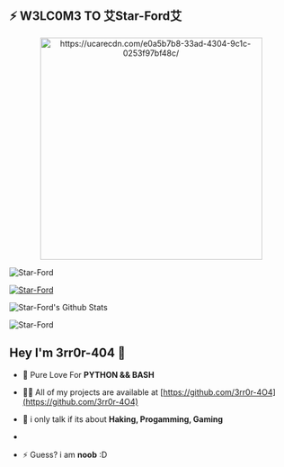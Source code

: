 <p align="center">
<!--  <img alt="https://avatars.githubusercontent.com/u/67552744?v=4" width="195px" src="    priflr pic   " /> -->
<!--  <img src="https://github-readme-stats.anuraghazra1.vercel.app/api/top-langs/?username=Star-Ford&hide=ruby,perl&hide_border=true" /> -->

## ⚡ W3LC0M3 TO 艾Star-Ford艾 

<p align="center"><img alt="https://ucarecdn.com/e0a5b7b8-33ad-4304-9c1c-0253f97bf48c/" width="395px" src="https://ucarecdn.com/e0a5b7b8-33ad-4304-9c1c-0253f97bf48c/" /></p>

<p align="left"> <img src="https://komarev.com/ghpvc/?username=Star-Ford&label=Profile%20views&style=flat" alt="Star-Ford" /> </p>

<p align="left"> <a href="https://ucarecdn.com/e0a5b7b8-33ad-4304-9c1c-0253f97bf48c/"><img src="https://github-profile-trophy.vercel.app/?username=Star-Ford" alt="Star-Ford" /></a> </p>

<img alt="Star-Ford's Github Stats" src="https://github-readme-stats.vercel.app/api?username=Star-Ford&show_icons=true&include_all_commits=true&hide_border=true&theme=chartreuse-dark" />
<p><img align="center" src="https://github-readme-streak-stats.herokuapp.com/?user=Star-Ford&theme=chartreuse-dark" alt="Star-Ford" /></p>
</p>

## Hey I'm 3rr0r-404  👋


- 💌 Pure Love For **PYTHON && BASH**



- 👨‍💻 All of my projects are available at [https://github.com/3rr0r-4O4](https://github.com/3rr0r-4O4)

- 💬 i only talk if its about **Haking, Progamming, Gaming**

- 

- ⚡ Guess? i am **noob** :D

